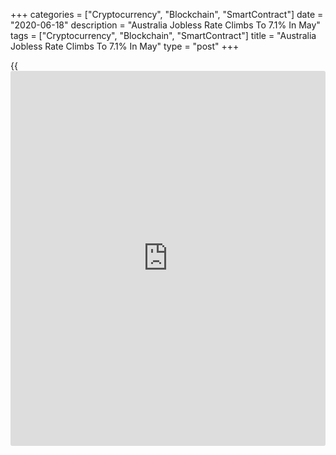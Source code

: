 +++
categories = ["Cryptocurrency", "Blockchain", "SmartContract"]
date = "2020-06-18"
description = "Australia Jobless Rate Climbs To 7.1% In May"
tags = ["Cryptocurrency", "Blockchain", "SmartContract"]
title = "Australia Jobless Rate Climbs To 7.1% In May"
type = "post"
+++

{{<iframe id="large-banner" src="https://www.bounty.group/#slide=7.0" width="100%" height="600" scrolling="no" style="border: 0px solid rgb(216, 221, 230); border-radius: 3px;">}}

The unemployment rate in Australia came in at a seasonally adjusted 7.1
percent in May, the Australian Bureau of Statistics said on Thursday -
missing forecasts for 7.0 percent and up from the upwardly revised 6.4
percent in April (originally 6.2 percent).

The Australian [economy][1] shed 227,700 jobs last month to 12,154,100 -
again missing estimates for a decline of 125,000 following the loss of
594,300 in the previous month.

Full-time employment decreased 89,100 to 8,540,000 people and part-time
employment decreased 138,600 to 3,614,100 people.

Unemployment increased 85,700 to 927,600 people, while underemployment
rate decreased 0.7 percent to 13.1 percent.

Underutilization rate increased less than 0.1 percent to 20.2 percent.

Monthly hours worked in all jobs decreased 12.1 million hours to 1,604.7
million hours.

The participation rate fell to 62.9 percent, missing expectations for
63.7 percent and down from 63.5 percent a month earlier.

For comments and feedback [contact](https://www.playgroundfx.com/contact/): editorial@rtt[news](https://www.letsplayfx.com/blog/forex-news-website/).com

[Economic News][1]

 **What parts of the world are seeing the best (and worst) economic
performances lately? Click[here][2] to check out our [Econ Scorecard][2]
and find out! See up-to-the-moment [ranking](https://www.playgroundfx.com/blog/crypto-exchange-ranking/)s for the best and worst
performers in [GDP][3], [unemployment rate][4], [inflation][5] and much
more.**

   1. www.rtt[news](https://www.letsplayfx.com/blog/forex-news-website/).com/Content/EconomicNews.aspx
   2. www.rtt[news](https://www.letsplayfx.com/blog/forex-news-website/).com/economic-scorecard/world-rank/retail-sales/highest-performance.aspx
   3. www.rtt[news](https://www.letsplayfx.com/blog/forex-news-website/).com/economic-scorecard/world-rank/GDP/highest-performance.aspx
   4. www.rtt[news](https://www.letsplayfx.com/blog/forex-news-website/).com/economic-scorecard/world-rank/unemployment-rate/lowest-performance.aspx
   5. www.rtt[news](https://www.letsplayfx.com/blog/forex-news-website/).com/economic-scorecard/world-rank/CPI/highest-performance.aspx